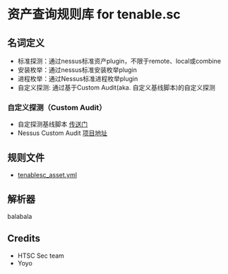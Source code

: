 # 资产查询规则库 for tenable.sc

## 名词定义

* 标准探测：通过nessus标准资产plugin，不限于remote、local或combine
* 安装枚举：通过nessus标准安装枚举plugin
* 进程枚举：通过Nessus标准进程枚举plugin
* 自定义探测: 通过基于Custom Audit(aka. 自定义基线脚本)的自定义探测

### 自定义探测（Custom Audit）

* 自定探测基线脚本 [传送门]
* Nessus Custom Audit [项目地址] 

[传送门]:https://github.com/shawntns/ns_custom_audit/blob/master/asset_discovery.audit
[项目地址]:https://github.com/shawntns/ns_custom_audit

## 规则文件
* [tenablesc_asset.yml]()

## 解析器
balabala

## Credits

- HTSC Sec team
- Yoyo